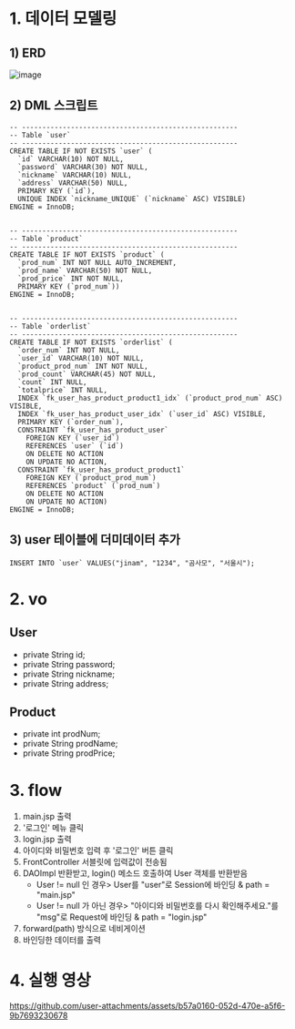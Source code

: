 # 1. 데이터 모델링

## 1) ERD
![image](https://github.com/user-attachments/assets/128a19c0-298f-4ca9-a90d-39ac233ea456)

## 2) DML 스크립트
```
-- -----------------------------------------------------
-- Table `user`
-- -----------------------------------------------------
CREATE TABLE IF NOT EXISTS `user` (
  `id` VARCHAR(10) NOT NULL,
  `password` VARCHAR(30) NOT NULL,
  `nickname` VARCHAR(10) NULL,
  `address` VARCHAR(50) NULL,
  PRIMARY KEY (`id`),
  UNIQUE INDEX `nickname_UNIQUE` (`nickname` ASC) VISIBLE)
ENGINE = InnoDB;


-- -----------------------------------------------------
-- Table `product`
-- -----------------------------------------------------
CREATE TABLE IF NOT EXISTS `product` (
  `prod_num` INT NOT NULL AUTO_INCREMENT,
  `prod_name` VARCHAR(50) NOT NULL,
  `prod_price` INT NOT NULL,
  PRIMARY KEY (`prod_num`))
ENGINE = InnoDB;


-- -----------------------------------------------------
-- Table `orderlist`
-- -----------------------------------------------------
CREATE TABLE IF NOT EXISTS `orderlist` (
  `order_num` INT NOT NULL,
  `user_id` VARCHAR(10) NOT NULL,
  `product_prod_num` INT NOT NULL,
  `prod_count` VARCHAR(45) NOT NULL,
  `count` INT NULL,
  `totalprice` INT NULL,
  INDEX `fk_user_has_product_product1_idx` (`product_prod_num` ASC) VISIBLE,
  INDEX `fk_user_has_product_user_idx` (`user_id` ASC) VISIBLE,
  PRIMARY KEY (`order_num`),
  CONSTRAINT `fk_user_has_product_user`
    FOREIGN KEY (`user_id`)
    REFERENCES `user` (`id`)
    ON DELETE NO ACTION
    ON UPDATE NO ACTION,
  CONSTRAINT `fk_user_has_product_product1`
    FOREIGN KEY (`product_prod_num`)
    REFERENCES `product` (`prod_num`)
    ON DELETE NO ACTION
    ON UPDATE NO ACTION)
ENGINE = InnoDB;
```

## 3) user 테이블에 더미데이터 추가
```
INSERT INTO `user` VALUES("jinam", "1234", "곰사모", "서울시");
```

# 2. vo

## User
- private String id;
- private String password;
- private String nickname;
- private String address;

## Product
- private int prodNum;
- private String prodName;
- private String prodPrice;

# 3. flow
1. main.jsp 출력
2. '로그인' 메뉴 클릭
3. login.jsp 출력
4. 아이디와 비밀번호 입력 후 '로그인' 버튼 클릭
5. FrontController 서블릿에 입력값이 전송됨
6. DAOImpl 반환받고, login() 메소드 호출하여 User 객체를 반환받음
   - User != null 인 경우> User를 "user"로 Session에 바인딩 & path = "main.jsp"
   - User != null 가 아닌 경우> "아이디와 비밀번호를 다시 확인해주세요."를 "msg"로 Request에 바인딩 & path = "login.jsp"
7. forward(path) 방식으로 네비게이션
8. 바인딩한 데이터를 출력

# 4. 실행 영상
https://github.com/user-attachments/assets/b57a0160-052d-470e-a5f6-9b7693230678








